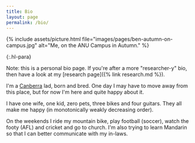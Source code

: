 ```yaml
---
title: Bio
layout: page
permalink: /bio/
---
```


{% include assets/picture.html file="images/pages/ben-autumn-on-campus.jpg" alt="Me, on the ANU Campus in Autumn." %}

{:.hl-para}

Note: this is a personal bio page. If you're after a more "researcher-y" bio,
then have a look at my [research page]({% link research.md %}).

I'm a [Canberra](http://en.wikipedia.org/wiki/Canberra) lad, born and
bred. One day I may have to move away from this place, but for now I'm
here and quite happy about it.

I have one wife, one kid, zero pets, three bikes and four guitars. They all make
me happy (in monotonically weakly decreasing order).

On the weekends I ride my mountain bike, play football (soccer), watch the footy
(AFL) and cricket and go to church. I'm also trying to learn Mandarin so that I
can better communicate with my in-laws.
